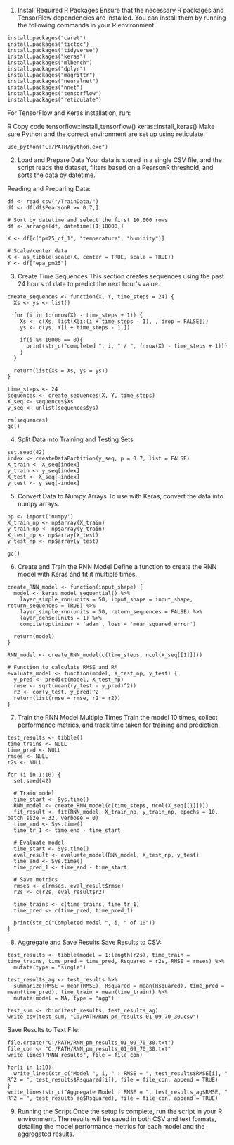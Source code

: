 1. Install Required R Packages
Ensure that the necessary R packages and TensorFlow dependencies are installed. You can install them by running the following commands in your R environment:

```
install.packages("caret")
install.packages("tictoc")
install.packages("tidyverse")
install.packages("keras")
install.packages("mlbench")
install.packages("dplyr")
install.packages("magrittr")
install.packages("neuralnet")
install.packages("nnet")
install.packages("tensorflow")
install.packages("reticulate")
```
For TensorFlow and Keras installation, run:

R
Copy code
tensorflow::install_tensorflow()
keras::install_keras()
Make sure Python and the correct environment are set up using reticulate:

```
use_python("C:/PATH/python.exe")
```
2. Load and Prepare Data
Your data is stored in a single CSV file, and the script reads the dataset, filters based on a PearsonR threshold, and sorts the data by datetime.

Reading and Preparing Data:

```
df <- read_csv("/TrainData/")
df <- df[df$PearsonR >= 0.7,]

# Sort by datetime and select the first 10,000 rows
df <- arrange(df, datetime)[1:10000,]

X <- df[c("pm25_cf_1", "temperature", "humidity")]

# Scale/center data
X <- as_tibble(scale(X, center = TRUE, scale = TRUE))
Y <- df["epa_pm25"]
```
3. Create Time Sequences
This section creates sequences using the past 24 hours of data to predict the next hour's value.

```
create_sequences <- function(X, Y, time_steps = 24) {
  Xs <- ys <- list()
  
  for (i in 1:(nrow(X) - time_steps + 1)) {
    Xs <- c(Xs, list(X[i:(i + time_steps - 1), , drop = FALSE]))
    ys <- c(ys, Y[i + time_steps - 1,])
    
    if(i %% 10000 == 0){
      print(str_c("completed ", i, " / ", (nrow(X) - time_steps + 1)))
    }
  }
  
  return(list(Xs = Xs, ys = ys))
}

time_steps <- 24
sequences <- create_sequences(X, Y, time_steps)
X_seq <- sequences$Xs
y_seq <- unlist(sequences$ys)

rm(sequences)
gc()
```
4. Split Data into Training and Testing Sets
```
set.seed(42)
index <- createDataPartition(y_seq, p = 0.7, list = FALSE)
X_train <- X_seq[index]
y_train <- y_seq[index]
X_test <- X_seq[-index]
y_test <- y_seq[-index]
```
5. Convert Data to Numpy Arrays
To use with Keras, convert the data into numpy arrays.

```
np <- import('numpy')
X_train_np <- np$array(X_train)
y_train_np <- np$array(y_train)
X_test_np <- np$array(X_test)
y_test_np <- np$array(y_test)

gc()
```
6. Create and Train the RNN Model
Define a function to create the RNN model with Keras and fit it multiple times.

```
create_RNN_model <- function(input_shape) {
  model <- keras_model_sequential() %>%
    layer_simple_rnn(units = 50, input_shape = input_shape, return_sequences = TRUE) %>%
    layer_simple_rnn(units = 50, return_sequences = FALSE) %>%
    layer_dense(units = 1) %>%
    compile(optimizer = 'adam', loss = 'mean_squared_error')
  
  return(model)
}

RNN_model <- create_RNN_model(c(time_steps, ncol(X_seq[[1]])))

# Function to calculate RMSE and R²
evaluate_model <- function(model, X_test_np, y_test) {
  y_pred <- predict(model, X_test_np)
  rmse <- sqrt(mean((y_test - y_pred)^2))
  r2 <- cor(y_test, y_pred)^2
  return(list(rmse = rmse, r2 = r2))
}
```
7. Train the RNN Model Multiple Times
Train the model 10 times, collect performance metrics, and track time taken for training and prediction.

```
test_results <- tibble()
time_trains <- NULL
time_pred <- NULL
rmses <- NULL
r2s <- NULL

for (i in 1:10) {
  set.seed(42)
  
  # Train model
  time_start <- Sys.time()
  RNN_model <- create_RNN_model(c(time_steps, ncol(X_seq[[1]])))
  fit_result <- fit(RNN_model, X_train_np, y_train_np, epochs = 10, batch_size = 32, verbose = 0)
  time_end <- Sys.time()
  time_tr_1 <- time_end - time_start
  
  # Evaluate model
  time_start <- Sys.time()
  eval_result <- evaluate_model(RNN_model, X_test_np, y_test)
  time_end <- Sys.time()
  time_pred_1 <- time_end - time_start
  
  # Save metrics
  rmses <- c(rmses, eval_result$rmse)
  r2s <- c(r2s, eval_result$r2)
  
  time_trains <- c(time_trains, time_tr_1)
  time_pred <- c(time_pred, time_pred_1)
  
  print(str_c("Completed model ", i, " of 10"))
}
```
8. Aggregate and Save Results
Save Results to CSV:

```
test_results <- tibble(model = 1:length(r2s), time_train = time_trains, time_pred = time_pred, Rsquared = r2s, RMSE = rmses) %>%
  mutate(type = "single")

test_results_ag <- test_results %>%
  summarize(RMSE = mean(RMSE), Rsquared = mean(Rsquared), time_pred = mean(time_pred), time_train = mean(time_train)) %>%
  mutate(model = NA, type = "agg")

test_sum <- rbind(test_results, test_results_ag)
write_csv(test_sum, "C:/PATH/RNN_pm_results_01_09_70_30.csv")
```
Save Results to Text File:

```
file.create("C:/PATH/RNN_pm_results_01_09_70_30.txt")
file_con <- "C:/PATH/RNN_pm_results_01_09_70_30.txt"
write_lines("RNN results", file = file_con)

for(i in 1:10){
  write_lines(str_c("Model ", i, " : RMSE = ", test_results$RMSE[i], " R^2 = ", test_results$Rsquared[i]), file = file_con, append = TRUE)
}
write_lines(str_c("Aggregate Model : RMSE = ", test_results_ag$RMSE, " R^2 = ", test_results_ag$Rsquared), file = file_con, append = TRUE)
```
9. Running the Script
Once the setup is complete, run the script in your R environment. The results will be saved in both CSV and text formats, detailing the model performance metrics for each model and the aggregated results.
